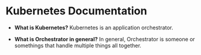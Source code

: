 # **Kubernetes Documentation**

* **What is Kubernetes?** Kubernetes is an application orchestrator.

* **What is Orchestrator in general?** In general, Orchestrator is someone or somethings that handle multiple things all together.
